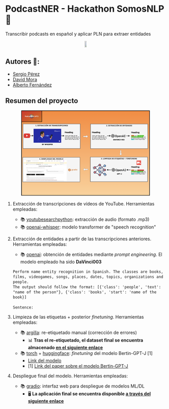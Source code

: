 # PodcastNER - Hackathon SomosNLP 🤗
Transcribir podcasts en español y aplicar PLN para extraer entidades

<p align="center">
    <img src="https://huggingface.co/front/assets/huggingface_logo.svg"  width="10%" height="5%">
</p>

## Autores 👥:
* [Sergio Pérez](https://www.linkedin.com/in/sergiopp?originalSubdomain=uk)
* [David Mora](https://www.linkedin.com/in/davidfmora/)
* [Alberto Fernández](https://www.linkedin.com/in/alberto-fernandez-hernandez-3a3474136/)

## Resumen del proyecto

<p align="center">
    <img src="./media/esquema_proyecto.png"  width="80%" height="50%">
</p>

1. Extracción de transcripciones de vídeos de YouTube. Herramientas empleadas:
    * 📚 [youtubesearchpython](https://pypi.org/project/youtube-search-python/): extracción de audio (formato .mp3)
    * 📚 [openai-whisper](https://github.com/openai/whisper): modelo transformer de "speech recognition"

2. Extracción de entidades a partir de las transcripciones anteriores. Herramientas empleadas:
    * 📚 [openai](https://pypi.org/project/openai/): obtención de entidades mediante _prompt engineering_. El modelo empleado ha sido __DaVinci003__
    ```
    Perform name entity recognition in Spanish. The classes are books, films, videogames, songs, places, dates, topics, organizations and people. 
    The output should follow the format: [{'class': 'people', 'text': "name of the person"}, {'class': 'books', 'start': 'name of the book}] 
    
    Sentence: 
    ```

3. Limpieza de las etiquetas + posterior _finetuning_. Herramientas empleadas:
    * 📚 [argilla](https://argilla.io/): re-etiquetado manual (corrección de errores)
        * 📊 __Tras el re-etiquetado, el dataset final se encuentra almacenado [en el siguiente enlace](https://huggingface.co/datasets/hackathon-somos-nlp-2023/podcasts-ner-es)__ 
    * 📚 [torch](https://pypi.org/project/torch/) + [huggingface](https://huggingface.co/): _finetuning_ del modelo Bertin-GPT-J [1]
        * [Link del modelo](hackathon-somos-nlp-2023/bertin-gpt-j-6b-ner-es)
        * [1] [Link del paper sobre el modelo Bertin-GPT-J](https://rua.ua.es/dspace/bitstream/10045/122846/1/PLN_68_01.pdf)

4. Despliegue final del modelo. Herramientas empleadas:
    * 📚 [gradio](https://gradio.app/): interfaz web para despliegue de modelos ML/DL
        * 🖥️ __La aplicación final se encuentra disponible [a través del siguiente enlace](https://huggingface.co/spaces/hackathon-somos-nlp-2023/PodcastNER-GPTJ)__
